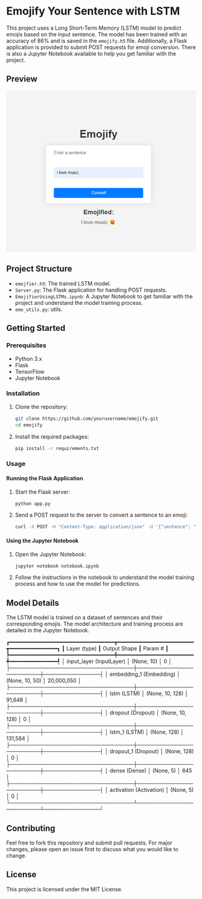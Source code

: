 # Emojify Your Sentence with LSTM

This project uses a Long Short-Term Memory (LSTM) model to predict emojis based on the input sentence. The model has been trained with an accuracy of 86% and is saved in the `emojify.h5` file. Additionally, a Flask application is provided to submit POST requests for emoji conversion. There is also a Jupyter Notebook available to help you get familiar with the project.

## Preview

<img src = "images/image.png">

## Project Structure

- `emojfier.h5`: The trained LSTM model.
- `Server.py`: The Flask application for handling POST requests.
- `EmojifierUsingLSTMs.ipynb`: A Jupyter Notebook to get familiar with the project and understand the model training process.
- `emo_utils.py`: utils.

## Getting Started

### Prerequisites

- Python 3.x
- Flask
- TensorFlow
- Jupyter Notebook

### Installation

1. Clone the repository:
    ```bash
    git clone https://github.com/yourusername/emojify.git
    cd emojify
    ```

2. Install the required packages:
    ```bash
    pip install -r requirements.txt
    ```

### Usage

#### Running the Flask Application

1. Start the Flask server:
    ```bash
    python app.py
    ```

2. Send a POST request to the server to convert a sentence to an emoji:
    ```bash
    curl -X POST -H "Content-Type: application/json" -d '{"sentence": "your sentence here"}' http://127.0.0.1:5000/predict
    ```

#### Using the Jupyter Notebook

1. Open the Jupyter Notebook:
    ```bash
    jupyter notebook notebook.ipynb
    ```

2. Follow the instructions in the notebook to understand the model training process and how to use the model for predictions.

## Model Details

The LSTM model is trained on a dataset of sentences and their corresponding emojis. The model architecture and training process are detailed in the Jupyter Notebook.


┏━━━━━━━━━━━━━━━━━━━━━━━━━━━━━━━━━┳━━━━━━━━━━━━━━━━━━━━━━━━┳━━━━━━━━━━━━━━━┓
┃ Layer (type)                    ┃ Output Shape           ┃       Param # ┃
┡━━━━━━━━━━━━━━━━━━━━━━━━━━━━━━━━━╇━━━━━━━━━━━━━━━━━━━━━━━━╇━━━━━━━━━━━━━━━┩
│ input_layer (InputLayer)        │ (None, 10)             │             0 │
├─────────────────────────────────┼────────────────────────┼───────────────┤
│ embedding_1 (Embedding)         │ (None, 10, 50)         │    20,000,050 │
├─────────────────────────────────┼────────────────────────┼───────────────┤
│ lstm (LSTM)                     │ (None, 10, 128)        │        91,648 │
├─────────────────────────────────┼────────────────────────┼───────────────┤
│ dropout (Dropout)               │ (None, 10, 128)        │             0 │
├─────────────────────────────────┼────────────────────────┼───────────────┤
│ lstm_1 (LSTM)                   │ (None, 128)            │       131,584 │
├─────────────────────────────────┼────────────────────────┼───────────────┤
│ dropout_1 (Dropout)             │ (None, 128)            │             0 │
├─────────────────────────────────┼────────────────────────┼───────────────┤
│ dense (Dense)                   │ (None, 5)              │           645 │
├─────────────────────────────────┼────────────────────────┼───────────────┤
│ activation (Activation)         │ (None, 5)              │             0 │
└─────────────────────────────────┴────────────────────────┴───────────────┘

## Contributing

Feel free to fork this repository and submit pull requests. For major changes, please open an issue first to discuss what you would like to change.

## License

This project is licensed under the MIT License.